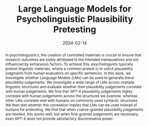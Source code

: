 ---
title: Large Language Models for Psycholinguistic Plausibility Pretesting
authors:
- admin
- Aya Meltzer-Asscher
- Jonathan Berant
date: '2024-02-14'
publishDate: '2024-02-14T09:16:29.109019Z'
publication_types:
- article-journal
publication: 'Findings of the Association for Computational Linguistics: EACL 2024'
abstract: In psycholinguistics, the creation of controlled materials is crucial to ensure that research outcomes are solely attributed to the intended manipulations and not influenced by extraneous factors. To achieve this, psycholinguists typically pretest linguistic materials, where a common pretest is to solicit plausibility judgments from human evaluators on specific sentences. In this work, we investigate whether Language Models (LMs) can be used to generate these plausibility judgements. We investigate a wide range of LMs across multiple linguistic structures and evaluate whether their plausibility judgements correlate with human judgements. We find that GPT-4 plausibility judgements highly correlate with human judgements across the structures we examine, whereas other LMs correlate well with humans on commonly used syntactic structures. We then test whether this correlation implies that LMs can be used instead of humans for pretesting. We find that when coarse-grained plausibility judgements are needed, this works well, but when fine-grained judgements are necessary, even GPT-4 does not provide satisfactory discriminative power.
links:
  - icon_pack: fas
    icon: scroll
    name: Link
    url: 'https://aclanthology.org/2024.findings-eacl.12.pdf'
  - icon_pack: fab
    icon: github
    name: Code
    url: 'https://github.com/samsam3232/llm_pretesting'
---